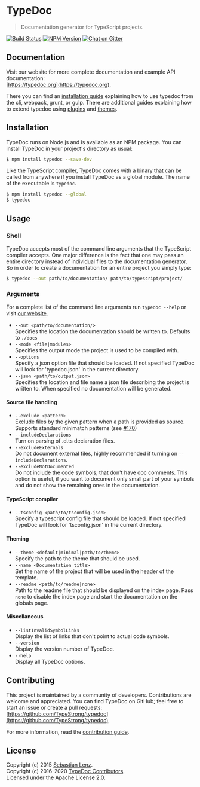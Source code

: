 # TypeDoc

> Documentation generator for TypeScript projects.

[![Build Status](https://travis-ci.org/TypeStrong/typedoc.svg?branch=master)](https://travis-ci.org/TypeStrong/typedoc)
[![NPM Version](https://badge.fury.io/js/typedoc.svg)](https://badge.fury.io/js/typedoc)
[![Chat on Gitter](https://badges.gitter.im/TypeStrong/typedoc.svg)](https://gitter.im/TypeStrong/typedoc?utm_source=badge&utm_medium=badge&utm_campaign=pr-badge&utm_content=badge)

## Documentation

Visit our website for more complete documentation and example API documentation:<br>
[https://typedoc.org](https://typedoc.org).

There you can find an [installation guide](https://typedoc.org/guides/installation/) explaining
how to use typedoc from the cli, webpack, grunt, or gulp. There are additional guides explaining
how to extend typedoc using [plugins](https://typedoc.org/guides/plugins/) and
[themes](https://typedoc.org/guides/themes/).

## Installation

TypeDoc runs on Node.js and is available as an NPM package. You can install TypeDoc
in your project's directory as usual:

```bash
$ npm install typedoc --save-dev
```

Like the TypeScript compiler, TypeDoc comes with a binary that can be called from anywhere
if you install TypeDoc as a global module. The name of the executable is `typedoc`.

```bash
$ npm install typedoc --global
$ typedoc
```

## Usage

### Shell

TypeDoc accepts most of the command line arguments that the TypeScript compiler accepts. One major
difference is the fact that one may pass an entire directory instead of individual files to the documentation
generator. So in order to create a documentation for an entire project you simply type:

```bash
$ typedoc --out path/to/documentation/ path/to/typescript/project/
```

### Arguments

For a complete list of the command line arguments run `typedoc --help` or visit [our website](https://typedoc.org/guides/options/).

-   `--out <path/to/documentation/>`<br>
    Specifies the location the documentation should be written to. Defaults to `./docs`
-   `--mode <file|modules>`<br>
    Specifies the output mode the project is used to be compiled with.
-   `--options`<br>
    Specify a json option file that should be loaded. If not specified TypeDoc will look for 'typedoc.json' in the current directory.
-   `--json <path/to/output.json>`<br>
    Specifies the location and file name a json file describing the project is written to. When specified no documentation will be generated.

#### Source file handling

-   `--exclude <pattern>`<br>
    Exclude files by the given pattern when a path is provided as source. Supports standard minimatch patterns (see [#170](https://github.com/TypeStrong/typedoc/issues/170))
-   `--includeDeclarations`<br>
    Turn on parsing of .d.ts declaration files.
-   `--excludeExternals`<br>
    Do not document external files, highly recommended if turning on `--includeDeclarations`.
-   `--excludeNotDocumented`<br>
    Do not include the code symbols, that don't have doc comments. This option is useful,
    if you want to document only small part of your symbols and do not show the remaining ones in the documentation.

#### TypeScript compiler

-   `--tsconfig <path/to/tsconfig.json>`<br>
    Specify a typescript config file that should be loaded. If not specified TypeDoc will look for 'tsconfig.json' in the current directory.

#### Theming

-   `--theme <default|minimal|path/to/theme>`<br>
    Specify the path to the theme that should be used.
-   `--name <Documentation title>`<br>
    Set the name of the project that will be used in the header of the template.
-   `--readme <path/to/readme|none>`<br>
    Path to the readme file that should be displayed on the index page. Pass `none` to disable the index page
    and start the documentation on the globals page.

#### Miscellaneous

-   `--listInvalidSymbolLinks`<br>
    Display the list of links that don't point to actual code symbols.
-   `--version`<br>
    Display the version number of TypeDoc.
-   `--help`<br>
    Display all TypeDoc options.

## Contributing

This project is maintained by a community of developers. Contributions are welcome and appreciated.
You can find TypeDoc on GitHub; feel free to start an issue or create a pull requests:<br>
[https://github.com/TypeStrong/typedoc](https://github.com/TypeStrong/typedoc)

For more information, read the [contribution guide](https://github.com/TypeStrong/typedoc/blob/master/CONTRIBUTING.md).

## License

Copyright (c) 2015 [Sebastian Lenz](https://typedoc.org).<br>
Copyright (c) 2016-2020 [TypeDoc Contributors](https://github.com/TypeStrong/typedoc/graphs/contributors).<br>
Licensed under the Apache License 2.0.
